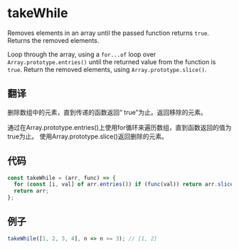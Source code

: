 # takeWhile

Removes elements in an array until the passed function returns `true`. Returns the removed elements.

Loop through the array, using a `for...of` loop over `Array.prototype.entries()` until the returned value from the function is `true`.
Return the removed elements, using `Array.prototype.slice()`.

## 翻译

删除数组中的元素，直到传递的函数返回“ true”为止。返回移除的元素。

通过在Array.prototype.entries()上使用for循环来遍历数组，直到函数返回的值为true为止。
使用Array.prototype.slice()返回删除的元素。

## 代码

```js
const takeWhile = (arr, func) => {
  for (const [i, val] of arr.entries()) if (func(val)) return arr.slice(0, i);
  return arr;
};
```

## 例子

```js
takeWhile([1, 2, 3, 4], n => n >= 3); // [1, 2]
```
